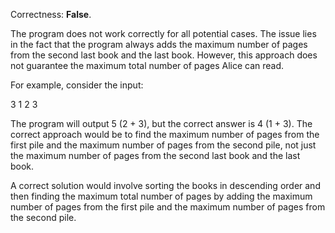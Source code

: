 Correctness: **False**.

The program does not work correctly for all potential cases. The issue lies in the fact that the program always adds the maximum number of pages from the second last book and the last book. However, this approach does not guarantee the maximum total number of pages Alice can read.

For example, consider the input:

3
1 2 3

The program will output 5 (2 + 3), but the correct answer is 4 (1 + 3). The correct approach would be to find the maximum number of pages from the first pile and the maximum number of pages from the second pile, not just the maximum number of pages from the second last book and the last book.

A correct solution would involve sorting the books in descending order and then finding the maximum total number of pages by adding the maximum number of pages from the first pile and the maximum number of pages from the second pile.